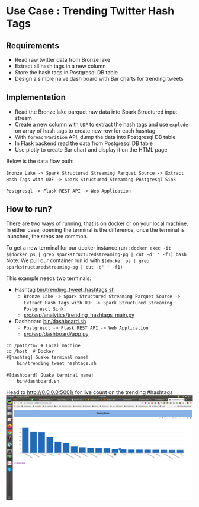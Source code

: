 
# Use Case : Trending Twitter Hash Tags

## Requirements
- Read raw twitter data from Bronze lake
- Extract all hash tags in a new column
- Store the hash tags in Postgresql DB table
- Design a simple naive dash board with Bar charts for trending tweets 

## Implementation

- Read the Bronze lake parquet raw data into Spark Structured input stream
- Create a new column with `UDF` to extract the hash tags and use `explode` on array of hash tags to create new row for each hashtag 
- With `foreachParition` API, dump the data into Postgresql DB table
- In Flask backend read the data from  Postgresql DB table
- Use plotly to create Bar chart and display it on the HTML page

Below is the data flow path:

`Bronze Lake -> Spark Structured Streaming Parquet Source -> Extract Hash Tags with UDF -> Spark Structured Streaming Postgresql Sink`

`Postgresql -> Flask REST API -> Web Application`

## How to run?

There are two ways of running, that is on docker or on your local machine. In either case, opening the terminal
is the difference, once the terminal is launched, the steps are common. 

To get a new terminal for our docker instance run : `docker exec -it $(docker ps | grep sparkstructuredstreaming-pg | cut -d' ' -f1) bash`
Note: We pull our container run id with `$(docker ps | grep sparkstructuredstreaming-pg | cut -d' ' -f1)`

This example needs two terminals:

- Hashtag [bin/trending_tweet_hashtags.sh](../../bin/trending_tweet_hashtags.sh)
    - `Bronze Lake -> Spark Structured Streaming Parquet Source -> Extract Hash Tags with UDF -> Spark Structured Streaming Postgresql Sink`
    - [src/ssp/analytics/trending_hashtags_main.py](../../src/ssp/analytics/trending_hashtags_main.py)    
- Dashboard [bin/dashboard.sh](../../bin/dashboard.sh)
    - `Postgresql -> Flask REST API -> Web Application`
    - [src/ssp/dashboard/app.py](../../src/ssp/dashboard/app.py)
    

```
cd /path/to/ # Local machine
cd /host  # Docker
#[hashtag] Guake terminal name! 
    bin/trending_tweet_hashtags.sh

#[dashboard] Guake terminal name! 
    bin/dashboard.sh
```
 
Head to http://0.0.0.0:5001/ for live count on the trending #hashtags
 ![](../images/trending_tags.png)